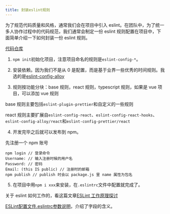 ```yaml
---
title: 封装eslint规则
---
```


为了规范代码质量和风格，通常我们会在项目中引入 eslint。在团队中，为了统一多人协作过程中的代码规范，我们通常会制定一份 eslint 规则配置在项目中，下面简单介绍一下如何封装一份 eslint 规则。

[代码仓库](https://github.com/appleshell/eslint-config-myll)

1. `npm init`初始化项目，注意项目命名的规则是`eslint-config-*`。

2. 安装依赖。因为我们不是从 0 是配置，而是基于业界一些优秀的时间规则。我选的是[eslint-config-alloy](https://github.com/AlloyTeam/eslint-config-alloy)

3. 规则按功能分块：base 规则，react 规则，typescript 规则，如果是 vue 项目，可以添加 vue 规则

base 规则主要包括`eslint-plugin-prettier`和自定义的一些规则

react 规则主要扩展自`eslint-config-react`、`eslint-config-react-hooks`、`eslint-config-alloy/react`和`eslint-config-prettier/react`

4. 开发完毕之后就可以发布到 npm。

先注册一个 npm 账号

```shell
npm login // 登录命令
Username: // 输入注册时候的用户名
Password: // 密码
Email: (this IS public) // 注册时的邮箱
npm publish // publish 时会以 package.js 里 name 属性为包名
```

5. 在项目中用`npm i xxx`来安装，在`.eslintrc`文件中配置就完成了。

关于 eslint 如何工作的，看这篇文章[ESLint 工作原理探讨](https://blog.fundebug.com/2019/05/22/understand-eslint/)

[ESLint配置文件.eslintrc参数说明](https://gist.github.com/rswanderer/29dc65efc421b3b5b0442f1bd3dcd046)，介绍了字段的含义。
